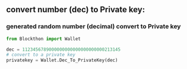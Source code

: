 ## convert number (dec) to Private key:

### generated random number (decimal) convert to Private key 

```python
from Blockthon import Wallet

dec = 1123456789000000000000000000000213145
# convert to a private key
privatekey = Wallet.Dec_To_PrivateKey(dec)
```
